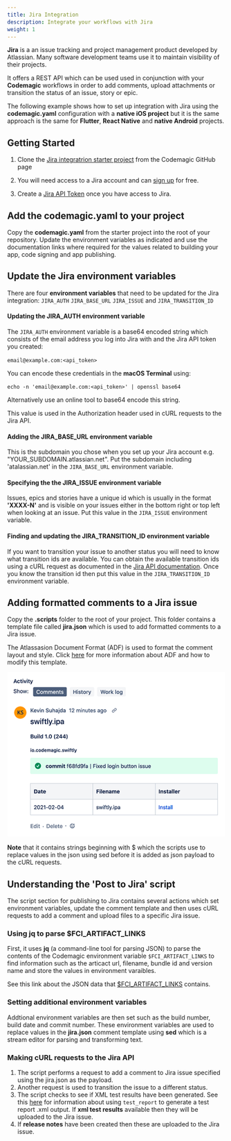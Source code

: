 ```yaml
---
title: Jira Integration
description: Integrate your workflows with Jira
weight: 1
---
```


**Jira** is a an issue tracking and project management product developed by Atlassian. Many software development teams use it to maintain visibility of their projects. 

It offers a REST API which can be used used in conjunction with your **Codemagic** workflows in order to add comments, upload attachments or transition the status of an issue, story or epic.

The following example shows how to set up integration with Jira using the **codemagic.yaml** configuration with a **native iOS project** but it is the same approach is the same for **Flutter**, **React Native** and **native Android** projects.

## Getting Started

1. Clone the [Jira integratrion starter project](https://github.com/codemagic-ci-cd/jira_integration_demo_project) from the Codemagic GitHub page

2. You will need access to a Jira account and can [sign up](https://www.atlassian.com/software/jira) for free.

3. Create a [Jira API Token](https://id.atlassian.com/manage-profile/security/api-tokens) once you have access to Jira.

## Add the codemagic.yaml to your project

Copy the **codemagic.yaml** from the starter project into the root of your repository. Update the environment variables as indicated and use the documentation links where required for the values related to building your app, code signing and app publishing. 

## Update the Jira environment variables

There are four **environment variables** that need to be updated for the Jira integration: `JIRA_AUTH` `JIRA_BASE_URL` `JIRA_ISSUE` and `JIRA_TRANSITION_ID`


#### Updating the JIRA_AUTH environment variable

The `JIRA_AUTH` environment variable is a base64 encoded string which consists of the email address you log into Jira with and the Jira API token you created: 

`email@example.com:<api_token>`

You can encode these credentials in the **macOS Terminal** using:

```
echo -n 'email@example.com:<api_token>' | openssl base64
```

Alternatively use an online tool to base64 encode this string. 

This value is used in the Authorization header used in cURL requests to the Jira API.

#### Adding the JIRA_BASE_URL environment variable

This is the subdomain you chose when you set up your Jira account e.g. "YOUR_SUBDOMAIN.atlassian.net". Put the subdomain including 'atalassian.net' in the `JIRA_BASE_URL` environment variable. 


#### Specifying the  the JIRA_ISSUE environment variable

Issues, epics and stories have a unique id which is usually in the format **'XXXX-N'** and is visible on your issues either in the bottom right or top left when looking at an issue. Put this value in the `JIRA_ISSUE` environment variable. 

#### Finding and updating the JIRA_TRANSITION_ID environment variable

If you want to transition your issue to another status you will need to know what transition ids are available. You can obtain the available transition ids using a cURL request as documented in the [Jira API documentation](https://developer.atlassian.com/cloud/jira/platform/rest/v3/api-group-issues/#api-rest-api-3-issue-issueidorkey-transitions-get). Once you know the transition id then put this value in the `JIRA_TRANSITION_ID` environment variable.

## Adding formatted comments to a Jira issue

Copy the **.scripts** folder to the root of your project. This folder contains a template file called **jira.json** which is used to add formatted comments to a Jira issue. 

The Atlassasion Document Format (ADF) is used to format the comment layout and style. Click [here](https://developer.atlassian.com/cloud/jira/platform/apis/document/structure/) for more information about ADF and how to modify this template. 

![A formatted Jira issue comment](../uploads/jira_issue_comment.png)

**Note** that it contains strings beginning with $ which the scripts use to replace values in the json using sed before it is added as json payload to the cURL requests.

## Understanding the 'Post to Jira' script

The script section for publishing to Jira contains several actions which set environment variables, update the comment template and then uses cURL requests to add a comment and upload files to a specific Jira issue.

### Using jq to parse $FCI_ARTIFACT_LINKS

First, it uses **jq** (a command-line tool for parsing JSON) to parse the contents of the Codemagic environment variable `$FCI_ARTIFACT_LINKS` to find information such as the articact url, filename, bundle id and version name and store the values in environment varaibles.

See this link about the JSON data that [$FCI_ARTIFACT_LINKS](http://localhost:1313/building/environment-variables/#codemagic-read-only-environment-variables) contains.

### Setting additional environment variables

Addtional environment variables are then set such as the build number, build date and commit number. These environment variables are used to replace values in the **jira.json** comment template using **sed** which is a stream editor for parsing and transforming text.

### Making cURL requests to the Jira API 

1. The script performs a request to add a comment to Jira issue specified using the jira.json as the payload.
2. Another request is used to transition the issue to a different status.
3. The script checks to see if XML test results have been generated. See this [here](http://localhost:1313/testing-yaml/testing/) for information about using `test_report` to generate a test report .xml output. If **xml test results** available then they will be uploaded  to the Jira issue.
4. If **release notes** have been created then these are uploaded to the Jira issue.